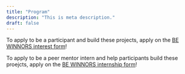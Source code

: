 ```yaml
---
title: "Program"
description: "This is meta description."
draft: false
---
```


To apply to be a participant and build these projects, apply on the [BE WINNORS interest form](https://docs.google.com/forms/d/e/1FAIpQLSdVw3lK5ZUhdTUW5nzPwp5BkBR-fPHhkdTYFHLkp4fI_BdQjQ/viewform)!

To apply to be a peer mentor intern and help participants build these proejcts, apply on the [BE WINNORS internship form](https://forms.gle/mjJKGEFbQjbZ3NuY8)!
